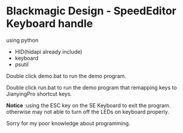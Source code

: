 Blackmagic Design - SpeedEditor Keyboard handle
=================================

using python 

+ HID(hidapi already include)
+ keyboard
+ psutil

Double click demo.bat to run the demo program. 

Double click run.bat to run the demo program that remapping keys to JianyingPro shortcut keys. 

**Notice** :using the ESC key on the SE Keyboard to exit the program. otherwise may not able to turn off the LEDs on keyboard properly.

Sorry for my poor knowledge about programming.
